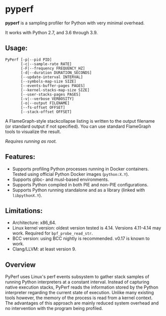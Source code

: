 # pyperf

**pyperf** is a sampling profiler for Python with very minimal overhead.

It works with Python 2.7, and 3.6 through 3.9.

## Usage:

```
PyPerf [-p|--pid PID]
       [-c|--sample-rate RATE]
       [-F|--frequency FREQUENCY_HZ]
       [-d|--duration DURATION_SECONDS]
       [--update-interval INTERVAL]
       [--symbols-map-size SIZE]
       [--events-buffer-pages PAGES]
       [--kernel-stacks-map-size SIZE]
       [--user-stacks-pages PAGES]
       [-v|--verbose VERBOSITY]
       [-o|--output FILENAME]
       [--fs-offset OFFSET]
       [--stack-offset OFFSET]
```

A FlameGraph-style stackcollapse listing is written to the output filename (or standard output if
not specified). You can use standard FlameGraph tools to visualize the result.

_Requires running as root._

## Features:

* Supports profiling Python processes running in Docker containers. Tested using official Python
  Docker images (`python:X.Y`).
* Supports glibc- and musl-based environments.
* Supports Python compiled in both PIE and non-PIE configurations.
* Supports Python running standalone and as a library (linked with `libpythonX.Y`).

## Limitations:

* Architecture: x86_64.
* Linux kernel version: oldest version tested is 4.14. Versions 4.11-4.14 may work. Required for
  `bpf_probe_read_str`.
* BCC version: using BCC nightly is recommended. v0.17 is known to work.
* Clang/LLVM: at least version 9.

## Overview

PyPerf uses Linux's perf events subsystem to gather stack samples of running Python interpreters at
a constant interval. Instead of capturing native execution stacks, PyPerf reads the information
stored by the Python interpreter regarding the current state of execution. Unlike many existing
tools however, the memory of the process is read from a kernel context. The advantages of this
approach are mainly reduced system overhead and no intervention with the program being profiled.
